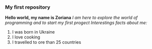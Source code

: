 ### My first repository
**Hello world, my name is Zoriana**
*I am here to explore the world of programming and to start my first progect*
*Interestings facts about me:*
1. I was born in Ukraine
2. I love cooking
3. I travelled to ore than 25 countries
